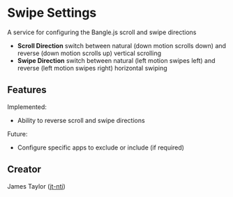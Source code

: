 # Swipe Settings

A service for configuring the Bangle.js scroll and swipe directions

* **Scroll Direction** switch between natural (down motion scrolls down) and reverse (down motion scrolls up) vertical scrolling
* **Swipe Direction** switch between natural (left motion swipes left) and reverse (left motion swipes right) horizontal swiping

## Features

Implemented:

- Ability to reverse scroll and swipe directions

Future:

- Configure specific apps to exclude or include (if required)

## Creator

James Taylor ([jt-nti](https://github.com/jt-nti))
